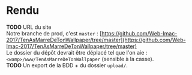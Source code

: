 # Rendu
**TODO** URL du site  
Notre branche de prod, c'est `master` : [https://github.com/Web-Imac-2017/TenAsMarreDeTonWallpaper/tree/master](https://github.com/Web-Imac-2017/TenAsMarreDeTonWallpaper/tree/master)  
Le dossier du dépôt devrait être déplacé tel que l'on aie : `<wamp>/www/TenAsMarreDeTonWallpaper` (sensible à la casse).  
**TODO** Un export de la BDD + du dossier `upload/`.
